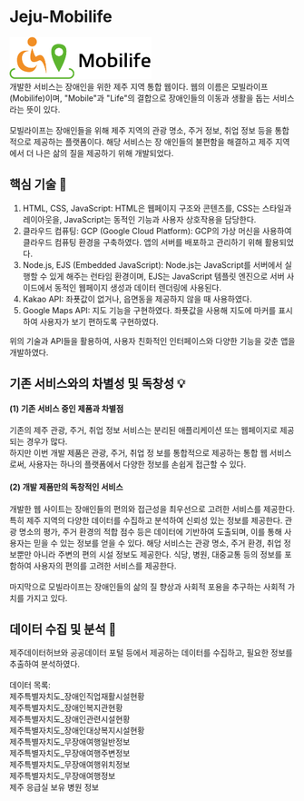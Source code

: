 # Jeju-Mobilife
<img src="https://github.com/emoee/Jeju-Mobilife/blob/838928f0e0e5510e049e69377a6d6cf443e5a5fc/public/image/logo.png" width="250" height="74"> <br/> 
개발한 서비스는 장애인을 위한 제주 지역 통합 웹이다. 웹의 이름은 모빌라이프(Mobilife)이며, "Mobile"과 "Life"의 결합으로 장애인들의 이동과 생활을 돕는 서비스라는 뜻이 있다. <br/> <br/> 
모빌라이프는 장애인들을 위해 제주 지역의 관광 명소, 주거 정보, 취업 정보 등을 통합적으로 제공하는 플랫폼이다. 
해당 서비스는 장 애인들의 불편함을 해결하고 제주 지역에서 더 나은 삶의 질을 제공하기 위해 개발되었다.

## 핵심 기술 📝
1. HTML, CSS, JavaScript: HTML은 웹페이지 구조와 콘텐츠를, CSS는 스타일과 레이아웃을, JavaScript는 동적인 기능과 사용자 상호작용을 담당한다. <br/> 
2. 클라우드 컴퓨팅: GCP (Google Cloud Platform): GCP의 가상 머신을 사용하여 클라우드 컴퓨팅 환경을 구축하였다. 앱의 서버를 배포하고 관리하기 위해 활용되었다. <br/> 
3. Node.js, EJS (Embedded JavaScript): Node.js는 JavaScript를 서버에서 실행할 수 있게 해주는 런타임 환경이며, EJS는 JavaScript 템플릿 엔진으로 서버 사이드에서 동적인 웹페이지 생성과 데이터 렌더링에 사용된다. <br/> 
4. Kakao API: 좌푯값이 없거나, 읍면동을 제공하지 않을 때 사용하였다. <br/> 
5. Google Maps API: 지도 기능을 구현하였다. 좌푯값을 사용해 지도에 마커를 표시하여 사용자가 보기 편하도록 구현하였다. <br/> 

위의 기술과 API들을 활용하여, 사용자 친화적인 인터페이스와 다양한 기능을 갖춘 앱을 개발하였다. <br/> 

## 기존 서비스와의 차별성 및 독창성 💡
#### (1) 기존 서비스 중인 제품과 차별점
기존의 제주 관광, 주거, 취업 정보 서비스는 분리된 애플리케이션 또는 웹페이지로 제공되는 경우가 많다.  <br/> 
하지만 이번 개발 제품은 관광, 주거, 취업 정 보를 통합적으로 제공하는 통합 웹 서비스로써, 사용자는 하나의 플랫폼에서 다양한 정보를 손쉽게 접근할 수 있다. <br/> 
#### (2) 개발 제품만의 독창적인 서비스
개발한 웹 사이트는 장애인들의 편의와 접근성을 최우선으로 고려한 서비스를 제공한다. 특히 제주 지역의 다양한 데이터를 수집하고 분석하여 신뢰성 있는 정보를 제공한다. 관광 명소의 평가, 주거 환경의 적합 점수 등은 데이터에 기반하여 도출되며, 이를 통해 사용자는 믿을 수 있는 정보를 얻을 수 있다. 해당 서비스는 관광 명소, 주거 환경, 취업 정보뿐만 아니라 주변의 편의 시설 정보도 제공한다. 식당, 병원, 대중교통 등의 정보를 포함하여 사용자의 편의를 고려한 서비스를 제공한다. <br/>  <br/> 
마지막으로 모빌라이프는 장애인들의 삶의 질 향상과 사회적 포용을 추구하는 사회적 가치를 가지고 있다. <br/> 

## 데이터 수집 및 분석 💽
제주데이터허브와 공공데이터 포털 등에서 제공하는 데이터를 수집하고, 필요한 정보를 추출하여 분석하였다. <br/> <br/> 
데이터 목록: <br/>
제주특별자치도_장애인직업재활시설현황 <br/> 
제주특별자치도_장애인복지관현황 <br/> 
제주특별자치도_장애인관련시설현황 <br/> 
제주특별자치도_장애인대상복지시설현황 <br/> 
제주특별자치도_무장애여행일반정보 <br/> 
제주특별자치도_무장애여행주변정보 <br/> 
제주특별자치도_무장애여행위치정보 <br/> 
제주특별자치도_무장애여행정보 <br/> 
제주 응급실 보유 병원 정보 <br/>
